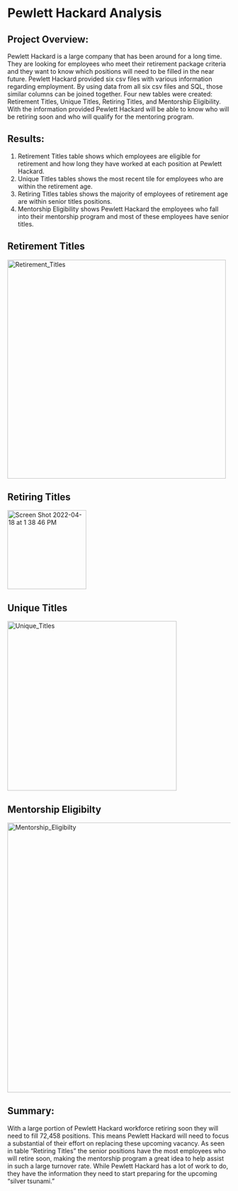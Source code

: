 # Pewlett Hackard Analysis

## Project Overview: 

Pewlett Hackard is a large company that has been around for a long time. They are looking for employees who meet their retirement package criteria and they want to know which positions will need to be filled in the near future. Pewlett Hackard provided six csv files with various information regarding employment. By using data from all six csv files and SQL, those similar columns can be joined together. Four new tables were created: Retirement Titles, Unique Titles, Retiring Titles, and Mentorship Eligibility. With the information provided Pewlett Hackard will be able to know who will be retiring soon and who will qualify for the mentoring program. 

## Results: 

1. Retirement Titles table shows which employees are eligible for retirement and how long they have worked at each position at Pewlett Hackard. 
2. Unique Titles tables shows the most recent tile for employees who are within the retirement age. 
3. Retiring Titles tables shows the majority of employees of retirement age are within senior titles positions. 
4. Mentorship Eligibility shows Pewlett Hackard the employees who fall into their mentorship program and most of these employees have senior titles. 


## Retirement Titles 
<img width="493" alt="Retirement_Titles" src="https://user-images.githubusercontent.com/99099706/163858108-0b298773-2f0b-454f-a3c1-e06cd6a0553d.png">

## Retiring Titles
<img width="178" alt="Screen Shot 2022-04-18 at 1 38 46 PM" src="https://user-images.githubusercontent.com/99099706/163857624-a583de9b-95b4-47de-833c-b69a77d7157f.png">

## Unique Titles
<img width="382" alt="Unique_Titles" src="https://user-images.githubusercontent.com/99099706/163858778-735c05e0-e417-4ec6-b0a8-4439f5c24aa4.png">

## Mentorship Eligibilty
<img width="608" alt="Mentorship_Eligibilty" src="https://user-images.githubusercontent.com/99099706/163858898-c859d8ac-c91f-4efa-bcc4-ebece7b12ea2.png">

## Summary:

With a large portion of Pewlett Hackard workforce retiring soon they will need to fill 72,458 positions. This means Pewlett Hackard will need to focus a substantial of their effort on replacing these upcoming vacancy. As seen in table “Retiring Titles” the senior positions have the most employees who will retire soon, making the mentorship program a great idea to help assist in such a large turnover rate. While Pewlett Hackard has a lot of work to do, they have the information they need to start preparing for the upcoming “silver tsunami.”

